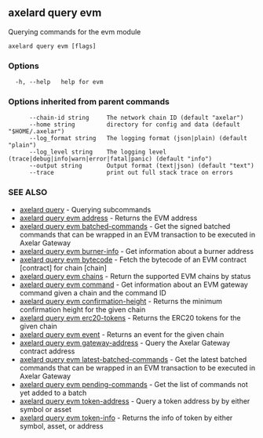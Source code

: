 ## axelard query evm

Querying commands for the evm module

```
axelard query evm [flags]
```

### Options

```
  -h, --help   help for evm
```

### Options inherited from parent commands

```
      --chain-id string     The network chain ID (default "axelar")
      --home string         directory for config and data (default "$HOME/.axelar")
      --log_format string   The logging format (json|plain) (default "plain")
      --log_level string    The logging level (trace|debug|info|warn|error|fatal|panic) (default "info")
      --output string       Output format (text|json) (default "text")
      --trace               print out full stack trace on errors
```

### SEE ALSO

- [axelard query](/cli-docs/v0_31_2/axelard_query) - Querying subcommands
- [axelard query evm address](/cli-docs/v0_31_2/axelard_query_evm_address) - Returns the EVM address
- [axelard query evm batched-commands](/cli-docs/v0_31_2/axelard_query_evm_batched-commands) - Get the signed batched commands that can be wrapped in an EVM transaction to be executed in Axelar Gateway
- [axelard query evm burner-info](/cli-docs/v0_31_2/axelard_query_evm_burner-info) - Get information about a burner address
- [axelard query evm bytecode](/cli-docs/v0_31_2/axelard_query_evm_bytecode) - Fetch the bytecode of an EVM contract \[contract\] for chain \[chain\]
- [axelard query evm chains](/cli-docs/v0_31_2/axelard_query_evm_chains) - Return the supported EVM chains by status
- [axelard query evm command](/cli-docs/v0_31_2/axelard_query_evm_command) - Get information about an EVM gateway command given a chain and the command ID
- [axelard query evm confirmation-height](/cli-docs/v0_31_2/axelard_query_evm_confirmation-height) - Returns the minimum confirmation height for the given chain
- [axelard query evm erc20-tokens](axelard_query_evm_erc20-tokens) - Returns the ERC20 tokens for the given chain
- [axelard query evm event](/cli-docs/v0_31_2/axelard_query_evm_event) - Returns an event for the given chain
- [axelard query evm gateway-address](/cli-docs/v0_31_2/axelard_query_evm_gateway-address) - Query the Axelar Gateway contract address
- [axelard query evm latest-batched-commands](/cli-docs/v0_31_2/axelard_query_evm_latest-batched-commands) - Get the latest batched commands that can be wrapped in an EVM transaction to be executed in Axelar Gateway
- [axelard query evm pending-commands](/cli-docs/v0_31_2/axelard_query_evm_pending-commands) - Get the list of commands not yet added to a batch
- [axelard query evm token-address](/cli-docs/v0_31_2/axelard_query_evm_token-address) - Query a token address by by either symbol or asset
- [axelard query evm token-info](/cli-docs/v0_31_2/axelard_query_evm_token-info) - Returns the info of token by either symbol, asset, or address
